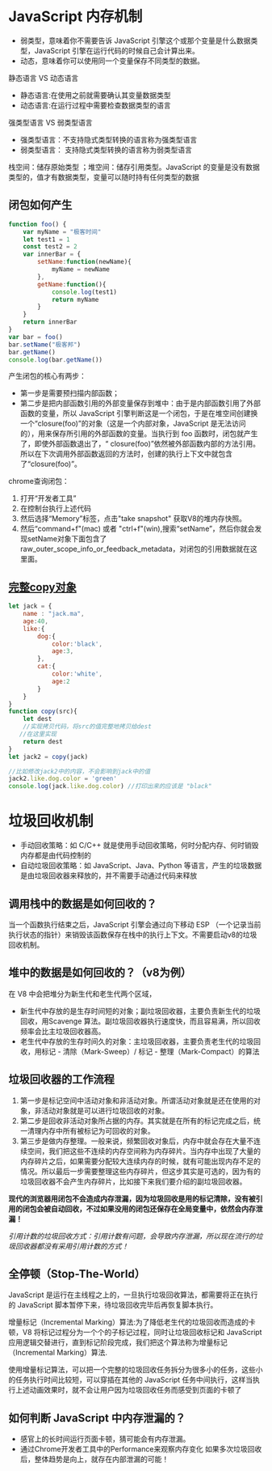 # JavaScript 内存机制
- 弱类型，意味着你不需要告诉 JavaScript 引擎这个或那个变量是什么数据类型，JavaScript 引擎在运行代码的时候自己会计算出来。
- 动态，意味着你可以使用同一个变量保存不同类型的数据。

静态语言 VS 动态语言
- 静态语言:在使用之前就需要确认其变量数据类型
- 动态语言:在运行过程中需要检查数据类型的语言

强类型语言 VS 弱类型语言
- 强类型语言：不支持隐式类型转换的语言称为强类型语言
- 弱类型语言： 支持隐式类型转换的语言称为弱类型语言

栈空间：储存原始类型 ；堆空间：储存引用类型。JavaScript 的变量是没有数据类型的，值才有数据类型，变量可以随时持有任何类型的数据

## 闭包如何产生
```js
function foo() {
    var myName = "极客时间"
    let test1 = 1
    const test2 = 2
    var innerBar = { 
        setName:function(newName){
            myName = newName
        },
        getName:function(){
            console.log(test1)
            return myName
        }
    }
    return innerBar
}
var bar = foo()
bar.setName("极客邦")
bar.getName()
console.log(bar.getName())
```
产生闭包的核心有两步：
- 第一步是需要预扫描内部函数；
- 第二步是把内部函数引用的外部变量保存到堆中：由于是内部函数引用了外部函数的变量，所以 JavaScript 引擎判断这是一个闭包，于是在堆空间创建换一个“closure(foo)”的对象（这是一个内部对象，JavaScript 是无法访问的），用来保存所引用的外部函数的变量。当执行到 foo 函数时，闭包就产生了，即使外部函数退出了，“ closure(foo)”依然被外部函数内部的方法引用。所以在下次调用外部函数返回的方法时，创建的执行上下文中就包含了“closure(foo)”。

chrome查询闭包：
1. 打开“开发者工具”
2. 在控制台执行上述代码
3. 然后选择“Memory”标签，点击"take snapshot" 获取V8的堆内存快照。
4. 然后“command+f"(mac) 或者 "ctrl+f"(win),搜索“setName”，然后你就会发现setName对象下面包含了 raw_outer_scope_info_or_feedback_metadata，对闭包的引用数据就在这里面。

## [完整copy对象](./copy%20object.js)
```js
let jack = {
    name : "jack.ma",
    age:40,
    like:{
        dog:{
            color:'black',
            age:3,
        },
        cat:{
            color:'white',
            age:2
        }
    }
}
function copy(src){
    let dest
    //实现拷贝代码，将src的值完整地拷贝给dest
   //在这里实现
    return dest
}
let jack2 = copy(jack)

//比如修改jack2中的内容，不会影响到jack中的值
jack2.like.dog.color = 'green'
console.log(jack.like.dog.color) //打印出来的应该是 "black"
```
# 垃圾回收机制
- 手动回收策略：如 C/C++ 就是使用手动回收策略，何时分配内存、何时销毁内存都是由代码控制的
- 自动垃圾回收策略：如 JavaScript、Java、Python 等语言，产生的垃圾数据是由垃圾回收器来释放的，并不需要手动通过代码来释放

## 调用栈中的数据是如何回收的？
当一个函数执行结束之后，JavaScript 引擎会通过向下移动 ESP （一个记录当前执行状态的指针）来销毁该函数保存在栈中的执行上下文。不需要启动v8的垃圾回收机制。
## 堆中的数据是如何回收的？（v8为例）
在 V8 中会把堆分为新生代和老生代两个区域，
- 新生代中存放的是生存时间短的对象；副垃圾回收器，主要负责新生代的垃圾回收，用Scavenge 算法。副垃圾回收器执行速度快，而且容易满，所以回收频率会比主垃圾回收器高。
- 老生代中存放的生存时间久的对象：主垃圾回收器，主要负责老生代的垃圾回收，用标记 - 清除（Mark-Sweep）/ 标记 - 整理（Mark-Compact）的算法
## 垃圾回收器的工作流程
1. 第一步是标记空间中活动对象和非活动对象。所谓活动对象就是还在使用的对象，非活动对象就是可以进行垃圾回收的对象。
2. 第二步是回收非活动对象所占据的内存。其实就是在所有的标记完成之后，统一清理内存中所有被标记为可回收的对象。
3. 第三步是做内存整理。一般来说，频繁回收对象后，内存中就会存在大量不连续空间，我们把这些不连续的内存空间称为内存碎片。当内存中出现了大量的内存碎片之后，如果需要分配较大连续内存的时候，就有可能出现内存不足的情况。所以最后一步需要整理这些内存碎片，但这步其实是可选的，因为有的垃圾回收器不会产生内存碎片，比如接下来我们要介绍的副垃圾回收器。

**现代的浏览器用闭包不会造成内存泄漏，因为垃圾回收是用的标记清除，没有被引用的闭包会被自动回收，不过如果没用的闭包还保存在全局变量中，依然会内存泄漏！**

*引用计数的垃圾回收方式：引用计数有问题，会导致内存泄漏，所以现在流行的垃圾回收器都没有采用引用计数的方式！*

## 全停顿（Stop-The-World）
JavaScript 是运行在主线程之上的，一旦执行垃圾回收算法，都需要将正在执行的 JavaScript 脚本暂停下来，待垃圾回收完毕后再恢复脚本执行。

增量标记（Incremental Marking）算法:为了降低老生代的垃圾回收而造成的卡顿，V8 将标记过程分为一个个的子标记过程，同时让垃圾回收标记和 JavaScript 应用逻辑交替进行，直到标记阶段完成，我们把这个算法称为增量标记（Incremental Marking）算法.

使用增量标记算法，可以把一个完整的垃圾回收任务拆分为很多小的任务，这些小的任务执行时间比较短，可以穿插在其他的 JavaScript 任务中间执行，这样当执行上述动画效果时，就不会让用户因为垃圾回收任务而感受到页面的卡顿了

## 如何判断 JavaScript 中内存泄漏的？
- 感官上的长时间运行页面卡顿，猜可能会有内存泄漏。
- 通过Chrome开发者工具中的Performance来观察内存变化 如果多次垃圾回收后，整体趋势是向上，就存在内部泄漏的可能！



